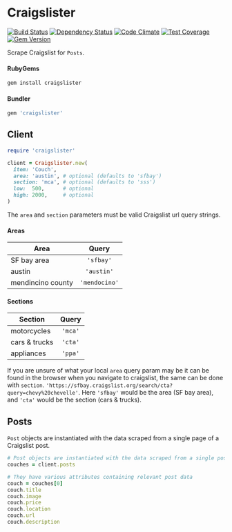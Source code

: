 # Craigslister
[![Build Status](https://travis-ci.org/yago580/craigslister.svg)](https://travis-ci.org/yago580/craigslister)   [![Dependency Status](https://gemnasium.com/yago580/craigslister.svg)](https://gemnasium.com/yago580/craigslister) [![Code Climate](https://codeclimate.com/github/Yago580/craigslister/badges/gpa.svg)](https://codeclimate.com/github/Yago580/craigslister) [![Test Coverage](https://codeclimate.com/github/Yago580/craigslister/badges/coverage.svg)](https://codeclimate.com/github/Yago580/craigslister/coverage) [![Gem Version](https://badge.fury.io/rb/craigslister.svg)](https://badge.fury.io/rb/craigslister)

Scrape Craigslist for `Posts`.
#### RubyGems
```ruby
gem install craigslister
```
#### Bundler
```ruby
gem 'craigslister'
```

## Client
```ruby
require 'craigslister'

client = Craigslister.new(
  item: 'Couch',
  area: 'austin', # optional (defaults to 'sfbay')
  section: 'mca', # optional (defaults to 'sss')
  low:  500,      # optional
  high: 2000,     # optional
)
```

The `area` and `section` parameters must be valid Craigslist url query strings.

#### Areas
| Area              | Query         |
| ----------------- |:-------------:|
| SF bay area       | `'sfbay'`     |
| austin            | `'austin'`    |
| mendincino county | `'mendocino'` |

#### Sections
| Section       | Query        |
| ------------- |:------------:|
| motorcycles   | `'mca'`      |
| cars & trucks | `'cta'`      |
| appliances    | `'ppa'`      |



If you are unsure of what your local `area` query param may be it can be found in the browser when you navigate to craigslist, the same can be done with `section`. `'https://sfbay.craigslist.org/search/cta?query=chevy%20chevelle'`. Here `'sfbay'` would be the area (SF bay area), and `'cta'` would be the section (cars & trucks).

## Posts
`Post` objects are instantiated with the data scraped from a single page of a Craigslist post.
```ruby
# Post objects are instantiated with the data scraped from a single posting on Craigslist
couches = client.posts

# They have various attributes containing relevant post data
couch = couches[0]
couch.title
couch.image
couch.price
couch.location
couch.url
couch.description
```

